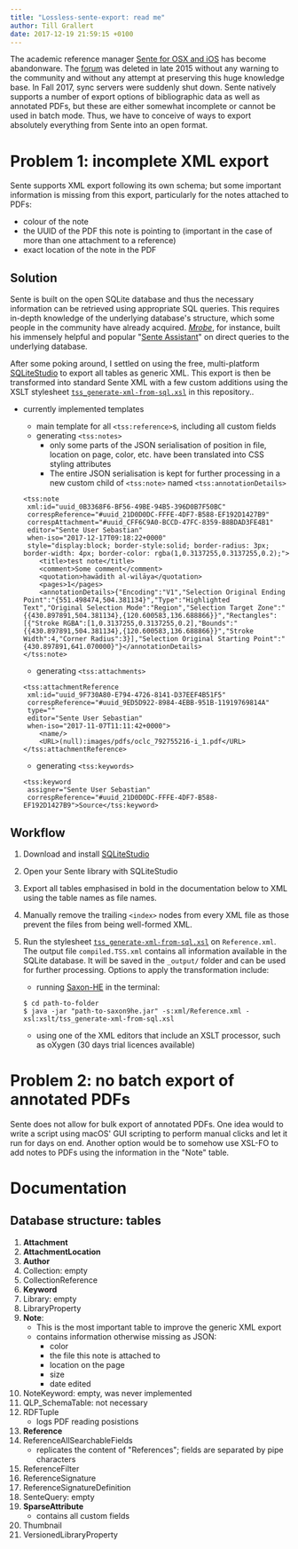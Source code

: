 ```yaml
---
title: "Lossless-sente-export: read me"
author: Till Grallert
date: 2017-12-19 21:59:15 +0100
---
```


The academic reference manager [Sente for OSX and iOS](http://www.thirdstreetsoftware.com) has become abandonware. The [forum](http://sente.tenderapp.com) was deleted in late 2015 without any warning to the community and without any attempt at preserving this huge knowledge base. In Fall 2017, sync servers were suddenly shut down.
Sente natively supports a number of export options of bibliographic data as well as annotated PDFs, but these are either somewhat incomplete or cannot be used in batch mode. Thus, we have to conceive of ways to export absolutely everything from Sente into an open format.

# Problem 1: incomplete XML export

Sente supports XML export following its own schema; but some important information is missing from this export, particularly for the notes attached to PDFs:

- colour of the note
- the UUID of the PDF this note is pointing to (important in the case of more than one attachment to a reference)
- exact location of the note in the PDF

## Solution

Sente is built on the open SQLite database and thus the necessary information can be retrieved using appropriate SQL queries. This requires in-depth knowledge of the underlying database's structure, which some people in the community have already acquired. [*Mrobe*](https://github.com/mrobe), for instance, built his immensely helpful and popular "[Sente Assistant](https://github.com/mrobe/senteAssistant)" on direct queries to the underlying database.

After some poking around, I settled on using the free, multi-platform [SQLiteStudio](http://sqlitestudio.pl) to export all tables as generic XML. This export is then be transformed into standard Sente XML with a few custom additions using the XSLT stylesheet [`tss_generate-xml-from-sql.xsl`](xslt/tss_generate-xml-from-sql.xsl) in this repository..

- currently implemented templates
    + main template for all `<tss:reference>`s, including all custom fields
    + generating `<tss:notes>`
        * only some parts of the JSON serialisation of position in file, location on page, color, etc. have been translated into CSS styling attributes
        * The entire JSON serialisation is kept for further processing in a new custom child of `<tss:note>` named `<tss:annotationDetails>`
        
    ~~~{.xml}
    <tss:note 
     xml:id="uuid_0B3368F6-BF56-49BE-94B5-396D0B7F50BC"
     correspReference="#uuid_21D0D0DC-FFFE-4DF7-B588-EF192D1427B9"
     correspAttachment="#uuid_CFF6C9A0-BCCD-47FC-8359-B8BDAD3FE4B1"
     editor="Sente User Sebastian"
     when-iso="2017-12-17T09:18:22+0000"
     style="display:block; border-style:solid; border-radius: 3px; border-width: 4px; border-color: rgba(1,0.3137255,0.3137255,0.2);">
        <title>test note</title>
        <comment>Some comment</comment>
        <quotation>ḥawādith al-wilāya</quotation>
        <pages>1</pages>
        <annotationDetails>{"Encoding":"V1","Selection Original Ending Point":"{551.498474,504.381134}","Type":"Highlighted Text","Original Selection Mode":"Region","Selection Target Zone":"{{430.897891,504.381134},{120.600583,136.688866}}","Rectangles":[{"Stroke RGBA":[1,0.3137255,0.3137255,0.2],"Bounds":"{{430.897891,504.381134},{120.600583,136.688866}}","Stroke Width":4,"Corner Radius":3}],"Selection Original Starting Point":"{430.897891,641.070000}"}</annotationDetails>
    </tss:note>
    ~~~

    + generating `<tss:attachments>`
    
    ~~~{.xml}
    <tss:attachmentReference 
     xml:id="uuid_9F730A80-E794-4726-8141-D37EEF4B51F5"
     correspReference="#uuid_9ED5D922-8984-4EBB-951B-11919769814A"
     type=""
     editor="Sente User Sebastian"
     when-iso="2017-11-07T11:11:42+0000">
        <name/>
        <URL>(null):images/pdfs/oclc_792755216-i_1.pdf</URL>
    </tss:attachmentReference>
    ~~~

    + generating `<tss:keywords>`

    ~~~{.xml}
    <tss:keyword 
     assigner="Sente User Sebastian"
     correspReference="#uuid_21D0D0DC-FFFE-4DF7-B588-EF192D1427B9">Source</tss:keyword>
    ~~~

## Workflow

1. Download and install [SQLiteStudio](http://sqlitestudio.pl)
2. Open your Sente library with SQLiteStudio
3. Export all tables emphasised in bold in the documentation below to XML using the table names as file names.
4. Manually remove the trailing `<index>` nodes from every XML file as those prevent the files from being well-formed XML.
5. Run the stylesheet [`tss_generate-xml-from-sql.xsl`](xslt/tss_generate-xml-from-sql.xsl) on `Reference.xml`. The output file `compiled.TSS.xml` contains all information available in the SQLite database. It will be saved in the `_output/` folder and can be used for further processing. Options to apply the transformation include:
    + running [Saxon-HE]() in the terminal:

    ~~~
    $ cd path-to-folder
    $ java -jar "path-to-saxon9he.jar" -s:xml/Reference.xml -xsl:xslt/tss_generate-xml-from-sql.xsl
    ~~~

    + using one of the XML editors that include an XSLT processor, such as oXygen (30 days trial licences available)

# Problem 2: no batch export of annotated PDFs

Sente does not allow for bulk export of annotated PDFs. One idea would to write a script using macOS' GUI scripting to perform manual clicks and let it run for days on end. Another option would be to somehow use XSL-FO to add notes to PDFs using the information in the "Note" table.

# Documentation
## Database structure: tables

1. **Attachment**
2. **AttachmentLocation**
3. **Author**
4. Collection: empty
5. CollectionReference
6. **Keyword**
7. Library: empty
8. LibraryProperty
9. **Note**:
    - This is the most important table to improve the generic XML export
    - contains information otherwise missing as JSON:
        + color
        + the file this note is attached to
        + location on the page
        + size
        + date edited
10. NoteKeyword: empty, was never implemented
11. QLP_SchemaTable: not necessary
12. RDFTuple
    - logs PDF reading posistions
14. **Reference**
15. ReferenceAllSearchableFields
    - replicates the content of "References"; fields are separated by pipe characters
17. ReferenceFilter
18. ReferenceSignature
19. ReferenceSignatureDefinition
20. SenteQuery: empty
21. **SparseAttribute**
    - contains all custom fields
23. Thumbnail
24. VersionedLibraryProperty

